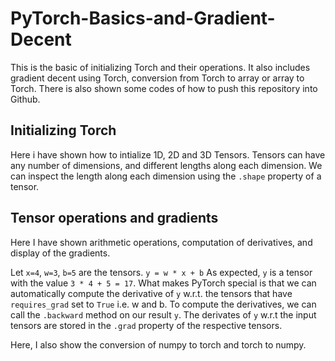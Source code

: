 # PyTorch-Basics-and-Gradient-Decent
This is the basic of initializing Torch and their operations. It also includes gradient decent using Torch, conversion from Torch to array or array to Torch. There is also shown some codes of how to push this repository into Github. 

## Initializing Torch
Here i have shown how to intialize 1D, 2D and 3D Tensors. Tensors can have any number of dimensions, and different lengths along each dimension. We can inspect the length along each dimension using the `.shape` property of a tensor.

## Tensor operations and gradients
Here I have shown arithmetic operations, computation of derivatives, and display of the gradients.

Let `x=4`, `w=3`, `b=5` are the tensors.
`y = w * x + b`
As expected, `y` is a tensor with the value `3 * 4 + 5 = 17`. What makes PyTorch special is that we can automatically compute the derivative of `y` w.r.t. the tensors that have `requires_grad` set to `True` i.e. w and b. To compute the derivatives, we can call the `.backward` method on our result `y`. The derivates of `y` w.r.t the input tensors are stored in the `.grad` property of the respective tensors.

Here, I also show the conversion of numpy to torch and torch to numpy.
